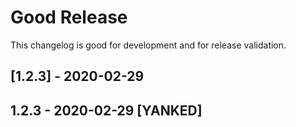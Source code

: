 # Good Release
This changelog is good for development and for release validation.
## [1.2.3] - 2020-02-29
## 1.2.3 - 2020-02-29 [YANKED]
